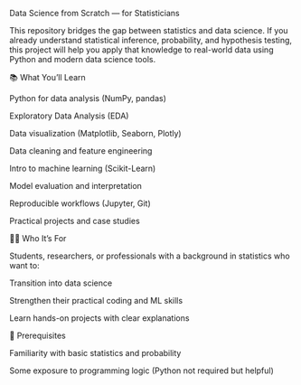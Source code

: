 Data Science from Scratch — for Statisticians

This repository bridges the gap between statistics and data science.
If you already understand statistical inference, probability, and hypothesis testing, this project will help you apply that knowledge to real-world data using Python and modern data science tools.

📚 What You’ll Learn

Python for data analysis (NumPy, pandas)

Exploratory Data Analysis (EDA)

Data visualization (Matplotlib, Seaborn, Plotly)

Data cleaning and feature engineering

Intro to machine learning (Scikit-Learn)

Model evaluation and interpretation

Reproducible workflows (Jupyter, Git)

Practical projects and case studies

👩‍💻 Who It’s For

Students, researchers, or professionals with a background in statistics who want to:

Transition into data science

Strengthen their practical coding and ML skills

Learn hands-on projects with clear explanations

🧠 Prerequisites

Familiarity with basic statistics and probability

Some exposure to programming logic (Python not required but helpful)
